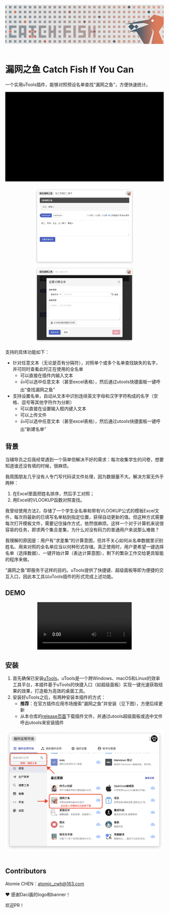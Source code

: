 <div align="middle">
  <img src="img/banner.jpeg" />
</div><br>

# 漏网之鱼 Catch Fish If You Can

一个实用uTools插件，能够对照预设名单查找“漏网之鱼”，方便快速统计。

<div align="middle">
  <img src="img/thumb.gif" />
</div><br>

<div align="middle">
  <img src="img/img_main.png" width="320" />
  <img src="img/img_set.png" width="320" /> 
</div>



支持的具体功能如下：

- 针对任意文本（无论是否有分隔符），对照单个或多个名单查找缺失的名字，并可同时查看此时正在使用的全名单
  - 可以直接在插件内输入文本
  - 👍可以选中任意文本（甚至excel表格），然后通过utools快捷面板一键呼出“查找漏网之鱼”
- 支持设置名单，自动从文本中识别连续英文字母和汉字字符构成的名字（空格、逗号等其他字符作为分断）
  - 可以直接在设置输入框内键入文本
  - 可以上传文件
  - 👍可以选中任意文本（甚至excel表格），然后通过utools快捷面板一键呼出“新建名单”



## 背景

当辅导员之后我经常遇到一个简单但解决不好的需求：每次收集学生的问卷，想要知道谁还没有填的时候，很麻烦。

我周围朋友几乎没有人专门写代码读文件处理，因为数据量不大。解决方案无外乎两种：

1. 在Excel里面把姓名排序，然后手工对照；
2. 用Excel的VLOOKUP函数对照查找。

我曾经使用方法2，存储了一个学生全名单和带有VLOOKUP公式的模板Excel文件，每次将最新的已填写名单粘到指定位置，获得自动更新的值。但这种方式需要每次打开模板文件，需要记住操作方式，依然很麻烦。这样一个对于计算机来说很容易的任务，即求两个集合差集，为什么对没有码力的普通用户来说那么难做？

我理解的原因是：用户有“求差集”的计算意图，但并不关心如何从名单数据里识别姓名、用来对照的全名单应当以何种形式存储。真正使用时，用户更希望一键选择名单（选择数据）、一键开始计算（表达计算意图），剩下的繁杂工作交给更具智能的程序来做。

“漏网之鱼”即服务于这样的目的。uTools提供了快捷键、超级面板等即为便捷的交互入口，因此本工具以uTools插件的形式完成上述功能。



## DEMO

<div align="middle">
  <video src="https://user-images.githubusercontent.com/36685998/172231412-3751c095-3bc4-46c2-881e-d2a17ce75df2.mp4" /> 
</div>



## 安装

1. 首先确保已安装[uTools](https://u.tools/)。uTools是一个跨Windows、macOS和Linux的效率工具平台，本插件基于uTools的快捷入口（如超级面板）实现一键光速获取结果的效果，打造极为高效的桌面工具。
2. 安装好uTools之后，有两种安装本插件的方式：
   - **推荐**：在官方插件应用市场搜索“漏网之鱼”并安装（见下图），方便后续更新
   - 从本仓库的[release页面](https://github.com/atomiechen/CatchFishIfYouCan/releases)下载插件文件，并通过utools超级面板或选中文件呼出utools来安装插件

<div align="middle">
  <img src="img/market_marked.png" width="600"/>
</div><br>

## Contributors

Atomie CHEN：atomic_cwh@163.com

❤️ 感谢Daci画的logo和banner！

欢迎PR！

